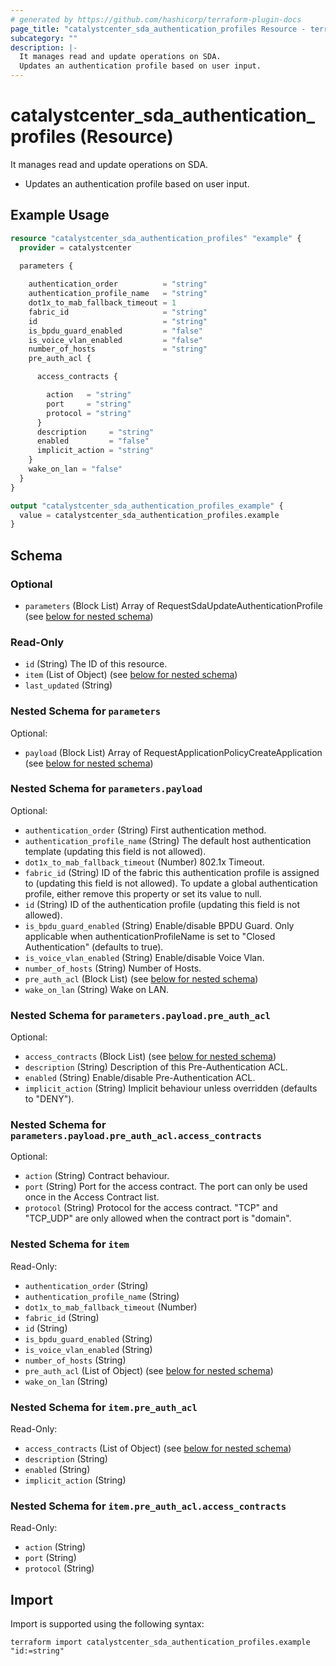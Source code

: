 ```yaml
---
# generated by https://github.com/hashicorp/terraform-plugin-docs
page_title: "catalystcenter_sda_authentication_profiles Resource - terraform-provider-catalystcenter"
subcategory: ""
description: |-
  It manages read and update operations on SDA.
  Updates an authentication profile based on user input.
---
```


# catalystcenter_sda_authentication_profiles (Resource)

It manages read and update operations on SDA.

- Updates an authentication profile based on user input.

## Example Usage

```terraform
resource "catalystcenter_sda_authentication_profiles" "example" {
  provider = catalystcenter
 
  parameters {

    authentication_order          = "string"
    authentication_profile_name   = "string"
    dot1x_to_mab_fallback_timeout = 1
    fabric_id                     = "string"
    id                            = "string"
    is_bpdu_guard_enabled         = "false"
    is_voice_vlan_enabled         = "false"
    number_of_hosts               = "string"
    pre_auth_acl {

      access_contracts {

        action   = "string"
        port     = "string"
        protocol = "string"
      }
      description     = "string"
      enabled         = "false"
      implicit_action = "string"
    }
    wake_on_lan = "false"
  }
}

output "catalystcenter_sda_authentication_profiles_example" {
  value = catalystcenter_sda_authentication_profiles.example
}
```

<!-- schema generated by tfplugindocs -->
## Schema

### Optional

- `parameters` (Block List) Array of RequestSdaUpdateAuthenticationProfile (see [below for nested schema](#nestedblock--parameters))

### Read-Only

- `id` (String) The ID of this resource.
- `item` (List of Object) (see [below for nested schema](#nestedatt--item))
- `last_updated` (String)

<a id="nestedblock--parameters"></a>
### Nested Schema for `parameters`

Optional:

- `payload` (Block List) Array of RequestApplicationPolicyCreateApplication (see [below for nested schema](#nestedblock--parameters--payload))

<a id="nestedblock--parameters--payload"></a>
### Nested Schema for `parameters.payload`

Optional:

- `authentication_order` (String) First authentication method.
- `authentication_profile_name` (String) The default host authentication template (updating this field is not allowed).
- `dot1x_to_mab_fallback_timeout` (Number) 802.1x Timeout.
- `fabric_id` (String) ID of the fabric this authentication profile is assigned to (updating this field is not allowed). To update a global authentication profile, either remove this property or set its value to null.
- `id` (String) ID of the authentication profile (updating this field is not allowed).
- `is_bpdu_guard_enabled` (String) Enable/disable BPDU Guard. Only applicable when authenticationProfileName is set to "Closed Authentication" (defaults to true).
- `is_voice_vlan_enabled` (String) Enable/disable Voice Vlan.
- `number_of_hosts` (String) Number of Hosts.
- `pre_auth_acl` (Block List) (see [below for nested schema](#nestedblock--parameters--payload--pre_auth_acl))
- `wake_on_lan` (String) Wake on LAN.

<a id="nestedblock--parameters--payload--pre_auth_acl"></a>
### Nested Schema for `parameters.payload.pre_auth_acl`

Optional:

- `access_contracts` (Block List) (see [below for nested schema](#nestedblock--parameters--payload--pre_auth_acl--access_contracts))
- `description` (String) Description of this Pre-Authentication ACL.
- `enabled` (String) Enable/disable Pre-Authentication ACL.
- `implicit_action` (String) Implicit behaviour unless overridden (defaults to "DENY").

<a id="nestedblock--parameters--payload--pre_auth_acl--access_contracts"></a>
### Nested Schema for `parameters.payload.pre_auth_acl.access_contracts`

Optional:

- `action` (String) Contract behaviour.
- `port` (String) Port for the access contract. The port can only be used once in the Access Contract list.
- `protocol` (String) Protocol for the access contract. "TCP" and "TCP_UDP" are only allowed when the contract port is "domain".





<a id="nestedatt--item"></a>
### Nested Schema for `item`

Read-Only:

- `authentication_order` (String)
- `authentication_profile_name` (String)
- `dot1x_to_mab_fallback_timeout` (Number)
- `fabric_id` (String)
- `id` (String)
- `is_bpdu_guard_enabled` (String)
- `is_voice_vlan_enabled` (String)
- `number_of_hosts` (String)
- `pre_auth_acl` (List of Object) (see [below for nested schema](#nestedobjatt--item--pre_auth_acl))
- `wake_on_lan` (String)

<a id="nestedobjatt--item--pre_auth_acl"></a>
### Nested Schema for `item.pre_auth_acl`

Read-Only:

- `access_contracts` (List of Object) (see [below for nested schema](#nestedobjatt--item--pre_auth_acl--access_contracts))
- `description` (String)
- `enabled` (String)
- `implicit_action` (String)

<a id="nestedobjatt--item--pre_auth_acl--access_contracts"></a>
### Nested Schema for `item.pre_auth_acl.access_contracts`

Read-Only:

- `action` (String)
- `port` (String)
- `protocol` (String)

## Import

Import is supported using the following syntax:

```shell
terraform import catalystcenter_sda_authentication_profiles.example "id:=string"
```
